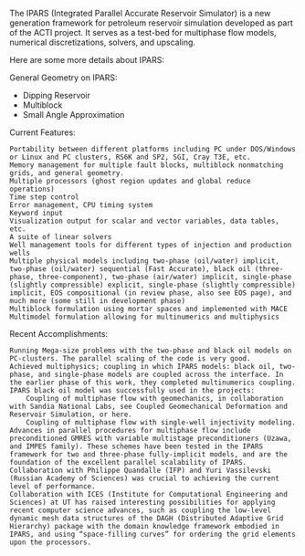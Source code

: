 The IPARS (Integrated Parallel Accurate Reservoir Simulator) is a new generation framework for petroleum reservoir simulation developed as part of the ACTI project. It serves as a test-bed for multiphase flow models, numerical discretizations, solvers, and upscaling.

Here are some more details about IPARS:

General Geometry on IPARS:

- Dipping Reservoir
- Multiblock
- Small Angle Approximation

Current Features:

    Portability between different platforms including PC under DOS/Windows or Linux and PC clusters, RS6K and SP2, SGI, Cray T3E, etc.
    Memory management for multiple fault blocks, multiblock nonmatching grids, and general geometry.
    Multiple processors (ghost region updates and global reduce operations)
    Time step control
    Error management, CPU timing system
    Keyword input
    Visualization output for scalar and vector variables, data tables, etc.
    A suite of linear solvers
    Well management tools for different types of injection and production wells
    Multiple physical models including two-phase (oil/water) implicit, two-phase (oil/water) sequential (Fast Accurate), black oil (three-phase, three-component), two-phase (air/water) implicit, single-phase (slightly compressible) explicit, single-phase (slightly compressible) implicit, EOS compositional (in review phase, also see EOS page), and much more (some still in development phase)
    Multiblock formulation using mortar spaces and implemented with MACE
    Multimodel formulation allowing for multinumerics and multiphysics

Recent Accomplishments:

    Running Mega-size problems with the two-phase and black oil models on PC-clusters. The parallel scaling of the code is very good.
    Achieved multiphysics; coupling in which IPARS models: black oil, two-phase, and single-phase models are coupled across the interface. In the earlier phase of this work, they completed multinumerics coupling.
    IPARS black oil model was successfully used in the projects:
        Coupling of multiphase flow with geomechanics, in collaboration with Sandia National Labs, see Coupled Geomechanical Deformation and Reservoir Simulation, or here.
        Coupling of multiphase flow with single-well injectivity modeling.
    Advances in parallel procedures for multiphase flow include preconditioned GMRES with variable multistage preconditioners (Uzawa, and IMPES family). These schemes have been tested in the IPARS framework for two and three-phase fully-implicit models, and are the foundation of the excellent parallel scalability of IPARS. Collaboration with Philippe Quandalle (IFP) and Yuri Vassilevski (Russian Academy of Sciences) was crucial to achieving the current level of performance.
    Collaboration with ICES (Institute for Computational Engineering and Sciences) at UT has raised interesting possibilities for applying recent computer science advances, such as coupling the low-level dynamic mesh data structures of the DAGH (Distributed Adaptive Grid Hierarchy) package with the domain knowledge framework embodied in IPARS, and using “space-filling curves” for ordering the grid elements upon the processors.
